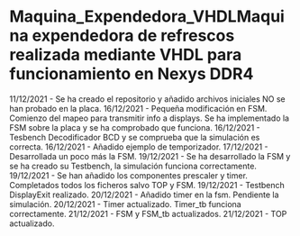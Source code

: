 # Maquina_Expendedora_VHDLMaquina expendedora de refrescos realizada mediante VHDL para funcionamiento en Nexys DDR4

11/12/2021 - Se ha creado el repositorio y añadido archivos iniciales NO se han probado en la placa.
16/12/2021 - Pequeña modificación en FSM. Comienzo del mapeo para transmitir info a displays. Se ha implementado la FSM sobre la placa y se ha comprobado que funciona.
16/12/2021 - Tesbench Decodificador BCD y se comprueba que la simulación es correcta.
16/12/2021 - Añadido ejemplo de temporizador.
17/12/2021 - Desarrollada un poco más la FSM.
19/12/2021 - Se ha desarrollado la FSM y se ha creado su Testbench, la simulación funciona correctamente.
19/12/2021 - Se han añadido los componentes prescaler y timer. Completados todos los ficheros salvo TOP y FSM.
19/12/2021 - Testbench DisplayExit realizado.
20/12/2021 - Añadido timer en la fsm. Pendiente la simulación.
20/12/2021 - Timer actualizado. Timer_tb funciona correctamente.
21/12/2021 - FSM y FSM_tb actualizados.
21/12/2021 - TOP actualizado.
